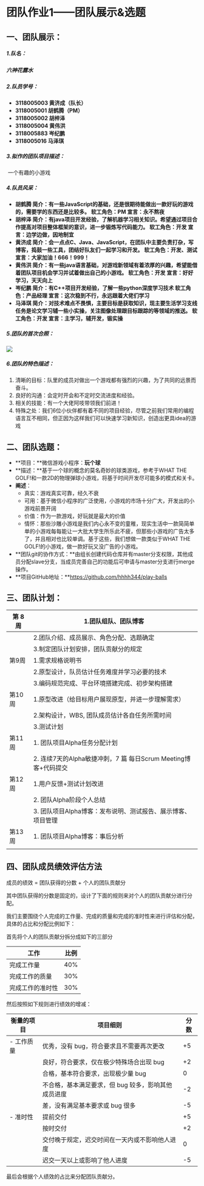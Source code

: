 # 团队作业1——团队展示&选题



## 一、团队展示：

##### 1.队名：

##### 	**六神花露水**

##### 2.队员学号：

- **3118005003 黄济成（队长）**
- **3118005001 胡鹤腾（PM）**
- **3118005002 胡梓泽**
- **3118005004 黄伟洪**
- **3118005883 岑纪鹏**
- **3118005016 马泽琪**

##### 3.拟作的团队项目描述：

​	一个有趣的小游戏

##### 4.队员风采：

- **胡鹤腾
  简介：有一些JavaScript的基础，还是很期待能做出一款好玩的游戏的，需要学的东西还是比较多。
  软工角色：PM
  宣言：永不熬夜**
- **胡梓泽
  简介：有java项目开发经验，了解机器学习相关知识。希望通过项目合作提高对项目整体框架的意识，进一步锻炼写代码能力。
  软工角色：开发
  宣言：边学边做，因地制宜**
- **黄济成
  简介：会一点点C、Java、JavaScript，在团队中主要负责打杂，写博客，捣鼓一些工具，团结好队友们一起学习和开发。
  软工角色：开发、测试
  宣言：大家加油！666！999！**
- **黄伟洪
  简介：有一些java语言基础，对游戏新领域有着浓厚的兴趣，希望能借着团队项目机会学习并试着做出自己的小游戏。
  软工角色：开发
  宣言：好好学习，天天向上**
- **岑纪鹏
  简介：有C++项目开发经验，了解一些python深度学习技术
  软工角色：产品经理
  宣言：这次稳到不行，永远跟着大佬们学习**
- **马泽琪
  简介：对技术难点不畏惧，主要目标是获取知识，现主要生活学习支线任务是论文学习辅一些小实操，关注图像处理跟目标跟踪的等领域的推送。
  软工角色：开发
  宣言：主学习，辅开发，锻实操**

##### 5.团队的首次合照：

![](https://img2020.cnblogs.com/blog/1938211/202004/1938211-20200421220844904-937198423.png)

##### 6.团队的特色描述：

1. 清晰的目标：队里的成员对做出一个游戏都有强烈的兴趣，为了共同的远景而奋斗。
2. 良好的沟通：会定时开会和不定时交流进度和经验。
3. 相关的技能：有一个大佬阿吱带领我们前进！
4. 特殊之处：我们6位小伙伴都有着不同的项目经验，尽管之前我们常用的编程语言互不相同，但正因为这样我们可以快速学习新知识，创造出更具idea的游戏

## **二、团队选题：**

- **项目：**微信游戏小程序：**玩个球**
- **描述：**基于一个球的概念的莫名奇妙的球类游戏，参考于WHAT THE GOLF!和一款2D的物理弹球小游戏，将基于时间开发尽可能多的模式和关卡。
- **阐述**：
  - 真实：游戏真实可靠，经久不衰
  - 可用：基于微信小程序的广泛使用，小游戏的市场十分广大，开发出的小游戏前景开阔
  - 价值：作为一款游戏，好玩就是最大的价值
  - 情怀：那些沙雕小游戏是我们内心永不变的童稚，现实生活中一款简简单单的小游戏每每能让一大批大学生所乐此不疲，但那些小游戏的广告太多了，并且相对也比较单调。基于这些，我们想做一款类似于WHAT THE GOLF!的小游戏，做一款好玩又没广告的小游戏。
- **团队git的协作方式：**由组长创建代码仓库并有master分支权限，其他成员分配slave分支，当成员完善自己的功能后可申请与master分支进行merge操作。
- **项目GitHub地址：**https://github.com/hhhh344/play-balls

## **三、团队计划：**

| **第** **8** **周** | **1.团队组队、团队博客**                                     |
| ------------------- | ------------------------------------------------------------ |
|                     | 2.团队介绍、成员展示、角色分配、选题确定                     |
|                     | 3.制定团队计划安排，团队贡献分的规定                         |
| 第9周               | 1.需求规格说明书                                             |
|                     | 2.原型设计，队员估计任务难度并学习必要的技术                 |
|                     | 3.编码规范完成、平台环境搭建完成、初步架构搭建               |
| 第10周              | 1.原型改进（给目标用户展现原型，并进一步理解需求）           |
|                     | 2.架构设计，WBS, 团队成员估计各自任务所需时间                |
|                     | 3.测试计划                                                   |
| 第11周              | 1. 团队项目Alpha任务分配计划                                 |
|                     | 2. 连续7天的Alpha敏捷冲刺，7 篇 每日Scrum Meeting博客+代码提交 |
| 第12周              | 1.用户反馈+测试计划改进                                      |
|                     | 2. 团队Alpha阶段个人总结                                     |
|                     | 3. 团队项目Alpha博客：发布说明、测试报告、展示博客、项目管理 |
| 第13周              | 1. 团队项目Alpha博客：事后分析                               |
|                     |                                                              |

## 四、团队成员绩效评估方法

成员的绩效 = 团队获得的分数 + 个人的团队贡献分

其中团队获得的分数是固定的，设计了下面的规则来对个人的团队贡献分进行分配。

我们主要围绕个人完成的工作量、完成的质量和完成的准时性来进行评估和分配，具体的占比和分配比例如下：

首先将个人的团队贡献分拆分成如下的三部分

| 工作             | 比例 |
| ---------------- | ---- |
| 完成工作量       | 40%  |
| 完成工作的质量   | 30%  |
| 完成工作的准时性 | 30%  |

然后按照如下规则进行绩效的增减：

| **衡量的项目** | **项目细则**                                        | **分数** |
| -------------- | --------------------------------------------------- | -------- |
| - 工作质量     | 优秀，没有 bug，符合要求且不需要再次更改            | +5       |
|                | 良好，符合要求，仅在极少特殊场合出现 bug            | +2       |
|                | 合格，基本符合要求，出现极少量 bug                  | 0        |
|                | 不合格，基本满足要求，但 bug 较多，影响其他成员进度 | -2       |
|                | 差，没有满足基本要求或 bug 很多                     | -5       |
| - 准时性       | 提前交付                                            | +5       |
|                | 按时交付                                            | +2       |
|                | 交付晚于规定，迟交时间在一天内或不影响他人进度      | 0        |
|                | 迟交一天以上或影响了他人进度                        | -5       |

最后会根据个人绩效的占比来分配团队贡献分。